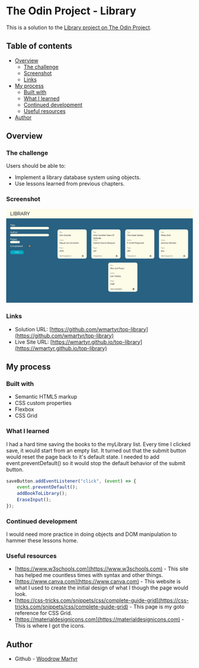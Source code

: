 # The Odin Project - Library

This is a solution to the [Library project on The Odin Project](https://www.theodinproject.com/lessons/node-path-javascript-library). 

## Table of contents

- [Overview](#overview)
  - [The challenge](#the-challenge)
  - [Screenshot](#screenshot)
  - [Links](#links)
- [My process](#my-process)
  - [Built with](#built-with)
  - [What I learned](#what-i-learned)
  - [Continued development](#continued-development)
  - [Useful resources](#useful-resources)
- [Author](#author)

## Overview

### The challenge

Users should be able to:

- Implement a library database system using objects.
- Use lessons learned from previous chapters.

### Screenshot

![](./screenshots/screenshot.png)

### Links

- Solution URL: [https://github.com/wmartyr/top-library](https://github.com/wmartyr/top-library)
- Live Site URL: [https://wmartyr.github.io/top-library](https://wmartyr.github.io/top-library)

## My process

### Built with

- Semantic HTML5 markup
- CSS custom properties
- Flexbox
- CSS Grid

### What I learned

I had a hard time saving the books to the myLibrary list. Every time I clicked save, it would start from an empty list. It turned out that the submit button would reset the page back to it's default state. I needed to add event.preventDefault() so it would stop the default behavior of the submit button.

```js
saveButton.addEventListener("click", (event) => {
    event.preventDefault();
    addBookToLibrary();
    EraseInput();
});
```

### Continued development

I would need more practice in doing objects and DOM manipulation to hammer these lessons home.

### Useful resources

- [https://www.w3schools.com](https://www.w3schools.com) - This site has helped me countless times with syntax and other things.
- [https://www.canva.com](https://www.canva.com) - This website is what I used to create the initial design of what I though the page would look.
- [https://css-tricks.com/snippets/css/complete-guide-grid](https://css-tricks.com/snippets/css/complete-guide-grid) - This page is my goto reference for CSS Grid.
- [https://materialdesignicons.com](https://materialdesignicons.com) - This is where I got the icons.

## Author

- Github - [Woodrow Martyr](https://github.com/wmartyr)
